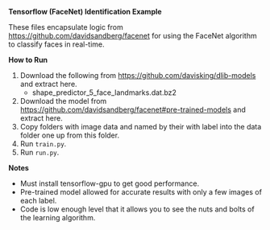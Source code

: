 **Tensorflow (FaceNet) Identification Example**

These files encapsulate logic from https://github.com/davidsandberg/facenet for using the FaceNet algorithm to classify faces in real-time.


**How to Run**
1. Download the following from https://github.com/davisking/dlib-models and extract here.
    - shape_predictor_5_face_landmarks.dat.bz2
2. Download the model from https://github.com/davidsandberg/facenet#pre-trained-models and extract here.
3. Copy folders with image data and named by their with label into the data folder one up from this folder.
4. Run `train.py`.
5. Run `run.py`.


**Notes**
- Must install tensorflow-gpu to get good performance.
- Pre-trained model allowed for accurate results with only a few images of each label.
- Code is low enough level that it allows you to see the nuts and bolts of the learning algorithm.